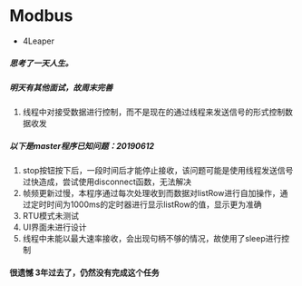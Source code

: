 # Modbus
- 4Leaper


##### 思考了一天人生。

##### 明天有其他面试，故周末完善
1. 线程中对接受数据进行控制，而不是现在的通过线程来发送信号的形式控制数据收发

##### 以下是master程序已知问题：20190612
1. stop按钮按下后，一段时间后才能停止接收，该问题可能是使用线程发送信号过快造成，尝试使用disconnect函数，无法解决
2. 帧频更新过慢，本程序通过每次处理收到而数据对listRow进行自加操作，通过定时时间为1000ms的定时器进行显示listRow的值，显示更为准确
3. RTU模式未测试
4. UI界面未进行设计
5. 线程中未能以最大速率接收，会出现句柄不够的情况，故使用了sleep进行控制


#### 很遗憾 3年过去了，仍然没有完成这个任务
